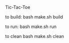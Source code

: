 
Tic-Tac-Toe

to build:
    bash make.sh build

to run:
    bash make.sh run

to clean
    bash make.sh clean

